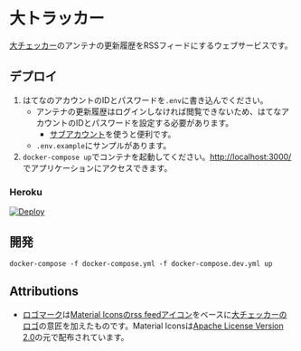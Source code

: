 # 大トラッカー

[大チェッカー](https://daichkr.hatelabo.jp/)のアンテナの更新履歴をRSSフィードにするウェブサービスです。

## デプロイ

1. はてなのアカウントのIDとパスワードを`.env`に書き込んでください。
    - アンテナの更新履歴はログインしなければ閲覧できないため、はてなアカウントのIDとパスワードを設定する必要があります。
        - [サブアカウント](https://www.hatena.ne.jp/help/account)を使うと便利です。
    - `.env.example`にサンプルがあります。
2. `docker-compose up`でコンテナを起動してください。<http://localhost:3000/>でアプリケーションにアクセスできます。

### Heroku

[![Deploy](https://www.herokucdn.com/deploy/button.svg)](https://heroku.com/deploy)

## 開発

`docker-compose -f docker-compose.yml -f docker-compose.dev.yml up`

## Attributions

- [ロゴマーク](./public/img/logo.svg)は[Material Iconsのrss feedアイコン](https://material.io/icons/#ic_rss_feed)をベースに[大チェッカーのロゴ](https://daichkr.hatelabo.jp/images/daichkr_kun_simple.svg)の意匠を加えたものです。Material Iconsは[Apache License Version 2.0](http://www.apache.org/licenses/LICENSE-2.0.txt)の元で配布されています。
